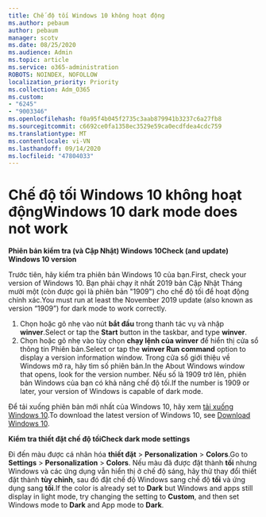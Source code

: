 ```yaml
---
title: Chế độ tối Windows 10 không hoạt động
ms.author: pebaum
author: pebaum
manager: scotv
ms.date: 08/25/2020
ms.audience: Admin
ms.topic: article
ms.service: o365-administration
ROBOTS: NOINDEX, NOFOLLOW
localization_priority: Priority
ms.collection: Adm_O365
ms.custom:
- "6245"
- "9003346"
ms.openlocfilehash: f0a95f4b045f2735c3aab879941b3237c6a27fb8
ms.sourcegitcommit: c6692ce0fa1358ec3529e59ca0ecdfdea4cdc759
ms.translationtype: MT
ms.contentlocale: vi-VN
ms.lasthandoff: 09/14/2020
ms.locfileid: "47804033"
---
```

# <a name="windows-10-dark-mode-does-not-work"></a><span data-ttu-id="36d2e-102">Chế độ tối Windows 10 không hoạt động</span><span class="sxs-lookup"><span data-stu-id="36d2e-102">Windows 10 dark mode does not work</span></span>

<span data-ttu-id="36d2e-103">**Phiên bản kiểm tra (và Cập Nhật) Windows 10**</span><span class="sxs-lookup"><span data-stu-id="36d2e-103">**Check (and update) Windows 10 version**</span></span>

<span data-ttu-id="36d2e-104">Trước tiên, hãy kiểm tra phiên bản Windows 10 của bạn.</span><span class="sxs-lookup"><span data-stu-id="36d2e-104">First, check your version of Windows 10.</span></span> <span data-ttu-id="36d2e-105">Bạn phải chạy ít nhất 2019 bản Cập Nhật Tháng mười một (còn được gọi là phiên bản "1909") cho chế độ tối để hoạt động chính xác.</span><span class="sxs-lookup"><span data-stu-id="36d2e-105">You must run at least the November 2019 update (also known as version “1909”) for dark mode to work correctly.</span></span>  

1. <span data-ttu-id="36d2e-106">Chọn hoặc gõ nhẹ vào nút **bắt đầu** trong thanh tác vụ và nhập  **winver**.</span><span class="sxs-lookup"><span data-stu-id="36d2e-106">Select or tap the **Start** button in the taskbar, and type  **winver**.</span></span> 
2. <span data-ttu-id="36d2e-107">Chọn hoặc gõ nhẹ vào tùy chọn **chạy lệnh của winver** để hiển thị cửa sổ thông tin Phiên bản.</span><span class="sxs-lookup"><span data-stu-id="36d2e-107">Select or tap the **winver Run command** option to display a version information window.</span></span>
    <span data-ttu-id="36d2e-108">Trong cửa sổ giới thiệu về Windows mở ra, hãy tìm số phiên bản.</span><span class="sxs-lookup"><span data-stu-id="36d2e-108">In the About Windows window that opens, look for the version number.</span></span> <span data-ttu-id="36d2e-109">Nếu số là 1909 trở lên, phiên bản Windows của bạn có khả năng chế độ tối.</span><span class="sxs-lookup"><span data-stu-id="36d2e-109">If the number is 1909 or later, your version of Windows is capable of dark mode.</span></span>

<span data-ttu-id="36d2e-110">Để tải xuống phiên bản mới nhất của Windows 10, hãy xem [tải xuống Windows 10](https://www.microsoft.com/software-download/windows10).</span><span class="sxs-lookup"><span data-stu-id="36d2e-110">To download the latest version of Windows 10, see [Download Windows 10](https://www.microsoft.com/software-download/windows10).</span></span>

<span data-ttu-id="36d2e-111">**Kiểm tra thiết đặt chế độ tối**</span><span class="sxs-lookup"><span data-stu-id="36d2e-111">**Check dark mode settings**</span></span>

<span data-ttu-id="36d2e-112">Đi đến màu được cá nhân hóa **thiết đặt**  >  **Personalization**  >  **Colors**.</span><span class="sxs-lookup"><span data-stu-id="36d2e-112">Go to **Settings** > **Personalization** > **Colors**.</span></span> <span data-ttu-id="36d2e-113">Nếu màu đã được đặt thành  **tối** nhưng Windows và các ứng dụng vẫn hiển thị ở chế độ sáng, hãy thử thay đổi thiết đặt thành  **tùy chỉnh**, sau đó đặt chế độ Windows sang chế độ **tối** và ứng dụng sang **tối**.</span><span class="sxs-lookup"><span data-stu-id="36d2e-113">If the color is already set to  **Dark** but Windows and apps still display in light mode, try changing the setting to  **Custom**, and then set Windows mode to **Dark** and App mode to **Dark**.</span></span>